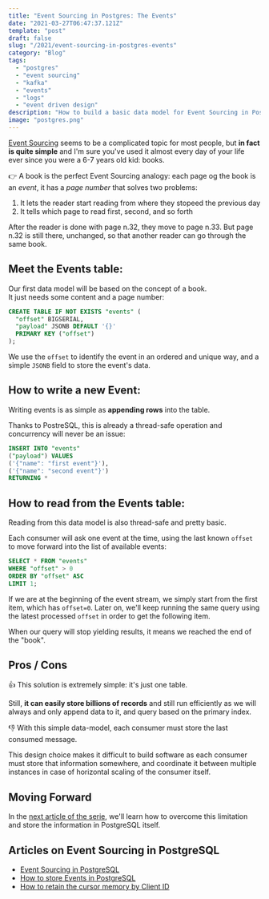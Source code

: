 ```yaml
---
title: "Event Sourcing in Postgres: The Events"
date: "2021-03-27T06:47:37.121Z"
template: "post"
draft: false
slug: "/2021/event-sourcing-in-postgres-events"
category: "Blog"
tags:
  - "postgres"
  - "event sourcing"
  - "kafka"
  - "events"
  - "logs"
  - "event driven design"
description: "How to build a basic data model for Event Sourcing in PostgreSQL, and let multiple clients consume one or more topics."
image: "postgres.png"
---
```


[Event Sourcing][event-sourcing] seems to be a complicated topic for most people, but 
**in fact is quite simple** and I'm sure you've used it almost every day of your life 
ever since you were a 6-7 years old kid: books.

👉 A book is the perfect Event Sourcing analogy: each page og the book is an _event_, 
it has a _page number_ that solves two problems:

1. It lets the reader start reading from where they stopeed the previous day
2. It tells which page to read first, second, and so forth

After the reader is done with page n.32, they move to page n.33. But page n.32 is 
still there, unchanged, so that another reader can go through the same book.

## Meet the Events table:

Our first data model will be based on the concept of a book.  
It just needs some content and a page number:

```sql
CREATE TABLE IF NOT EXISTS "events" (
  "offset" BIGSERIAL,
  "payload" JSONB DEFAULT '{}'
  PRIMARY KEY ("offset")
);
```

We use the `offset` to identify the event in an ordered and unique way,
and a simple `JSONB` field to store the event's data.

## How to write a new Event:

Writing events is as simple as **appending rows** into the table. 

Thanks to PostreSQL, this is already a thread-safe operation and concurrency 
will never be an issue:

```sql
INSERT INTO "events" 
("payload") VALUES
('{"name": "first event"}'),
('{"name": "second event"}')
RETURNING *
```

## How to read from the Events table:

Reading from this data model is also thread-safe and pretty basic.

Each consumer will ask one event at the time, using the last known `offset` 
to move forward into the list of available events:

```sql
SELECT * FROM "events"
WHERE "offset" > 0
ORDER BY "offset" ASC
LIMIT 1;
```

If we are at the beginning of the event stream, we simply start from the first item, 
which has `offset=0`. Later on, we'll keep running the same query using the latest
processed `offset` in order to get the following item.

When our query will stop yielding results, it means we reached the end of the "book".

## Pros / Cons

👍 This solution is extremely simple: it's just one table. 

Still, **it can easily store billions of records** and still run efficiently as we will 
always and only append data to it, and  query based on the primary index.

👎 With this simple data-model, each consumer must store the last consumed message.

This design choice makes it difficult to build software as each consumer must store that 
information somewhere, and coordinate it between multiple instances in case of horizontal 
scaling of the consumer itself.

## Moving Forward

In the [next article of the serie](/2021/event-sourcing-in-postgres-clients), we'll learn how to overcome this limitation and store the information in PostgreSQL itself.

## Articles on Event Sourcing in PostgreSQL

- [Event Sourcing in PostgreSQL](/2021/event-sourcing-in-postgres)
- [How to store Events in PostgreSQL](/2021/event-sourcing-in-postgres-events)
- [How to retain the cursor memory by Client ID](/2021/event-sourcing-in-postgres-clients)

[event-sourcing]: https://www.eventstore.com/blog/what-is-event-sourcing
